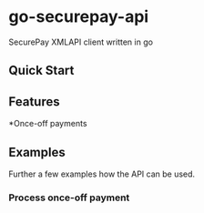 # go-securepay-api

SecurePay XMLAPI client written in go

## Quick Start

## Features

 *Once-off payments

## Examples

Further a few examples how the API can be used.

### Process once-off payment

```go



```
